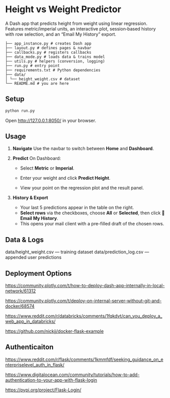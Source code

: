 # Height vs Weight Predictor

A Dash app that predicts height from weight using linear regression.  
Features metric/imperial units, an interactive plot, session‐based history with row selection, and an “Email My History” export.

```
├── app_instance.py # creates Dash app
├── layout.py # defines pages & navbar
├── callbacks.py # registers callbacks
├── data_mode.py # loads data & trains model
├── utils.py # helpers (conversion, logging)
├── run.py # entry point
├── requirements.txt # Python dependencies
├── data/
│ └── height_weight.csv # dataset
└── README.md # you are here
```




## Setup

```bash
python run.py
```

Open http://127.0.0.1:8050/ in your browser.

## Usage

1. **Navigate**
   Use the navbar to switch between **Home** and **Dashboard**.

2. **Predict**
   On Dashboard:

   - Select **Metric** or **Imperial**.

   - Enter your weight and click **Predict Height**.

   - View your point on the regression plot and the result panel.

3. **History & Export**
   - Your last 5 predictions appear in the table on the right.
   - **Select rows** via the checkboxes, choose **All** or **Selected**, then click **📧 Email My History**.
   - This opens your mail client with a pre-filled draft of the chosen rows.

## Data & Logs

data/height_weight.csv — training dataset
data/prediction_log.csv — appended user predictions



## Deployment Options

https://community.plotly.com/t/how-to-deploy-dash-app-internally-in-local-network/61312



https://community.plotly.com/t/deploy-on-internal-server-without-git-and-docker/68574



https://www.reddit.com/r/databricks/comments/1fqkdvt/can_you_deploy_a_web_app_in_databricks/



https://github.com/nickjj/docker-flask-example



## Authenticaiton

https://www.reddit.com/r/flask/comments/1kmmfdf/seeking_guidance_on_enterpriselevel_auth_in_flask/



https://www.digitalocean.com/community/tutorials/how-to-add-authentication-to-your-app-with-flask-login



https://pypi.org/project/Flask-Login/